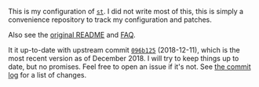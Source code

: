 This is my configuration of [`st`](https://st.suckless.org/). I did not write
most of this, this is simply a convenience repository to track my configuration
and patches.

Also see the
[original README](https://github.com/Carpetsmoker/st/blob/master/README)
and [FAQ](https://github.com/Carpetsmoker/st/blob/master/FAQ).

It it up-to-date with upstream commit
[`096b125`](https://git.suckless.org/st/log/)
(2018-12-11),
which is the most recent version as of December 2018.
I will try to keep things up to date, but no promises. Feel free to open an
issue if it's not. See [the commit
log](https://github.com/Carpetsmoker/st/commits/master) for a list of changes.
